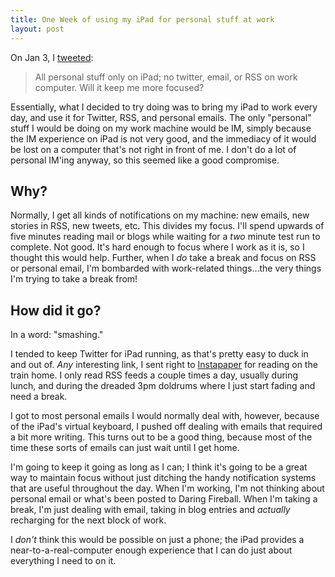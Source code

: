```yaml
--- 
title: One Week of using my iPad for personal stuff at work
layout: post
---
```


On Jan 3, I [tweeted][tweet]:

> All personal stuff only on iPad; no twitter, email, or RSS on work computer. Will it keep me more focused?

Essentially, what I decided to try doing was to bring my iPad to work every day, and use it for Twitter, RSS, and personal emails.  The only "personal" stuff I would be doing on my work machine would be IM, simply because the IM experience on iPad is not very good, and the immediacy of it would be lost on a computer that's not right in front of me.  I don't do a lot of personal IM'ing anyway, so this seemed like a good compromise.

<!-- more -->

## Why?

Normally, I get all kinds of notifications on my machine: new emails, new stories in RSS, new tweets, etc.  This divides my focus.  I'll spend upwards of five minutes reading mail or blogs while waiting for a *two* minute test run to complete.  Not good.  It's hard enough to focus where I work as it is, so I thought this would help.  Further, when I *do* take a break and focus on RSS or personal email, I'm bombarded with work-related things&hellip;the very things I'm trying to take a break from!

## How did it go?

In a word: "smashing."

I tended to keep Twitter for iPad running, as that's pretty easy to duck in and out of.  *Any* interesting link, I sent right to [Instapaper][instapaper] for reading on the train home.  I only read RSS feeds a couple times a day, usually during lunch, and during the dreaded 3pm doldrums where I just start fading and need a break.

I got to most personal emails I would normally deal with, however, because of the iPad's virtual keyboard, I pushed off dealing with emails that required a bit more writing.  This turns out to be a good thing, because most of the time these sorts of emails can just wait until I get home.

I'm going to keep it going as long as I can; I think it's going to be a great way to maintain focus without just ditching the handy notification systems that are useful throughout the day.  When I'm working, I'm not thinking about personal email or what's been posted to Daring Fireball.  When I'm taking a break, I'm just dealing with email, taking in blog entries and *actually* recharging for the next block of work.

I *don't* think this would be possible on just a phone; the iPad provides a near-to-a-real-computer enough experience that I can do just about everything I need to on it.

[tweet]: http://twitter.com/#!/davetron5000/status/21943399506509824
[instapaper]: http://www.instapaper.com/
